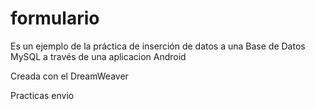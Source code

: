 formulario
==========

Es un ejemplo de la práctica de inserción de datos a una Base de Datos MySQL a través de una aplicacion Android

Creada con el DreamWeaver

Practicas envio
